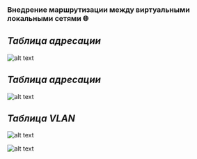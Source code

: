 ### Внедрение маршрутизации между виртуальными локальными сетями <ya-tr-span data-index="872-0" data-translated="true" data-source-lang="en" data-target-lang="ru" data-value="🌐" data-translation="🌐" data-ch="0" data-type="trSpan" style="visibility: initial !important;" data-selected="false">🌐</ya-tr-span>

## *Таблица адресации*

![alt text](https://github.com/Eliminir/OTUSLABS/blob/Labs/LAB6/1.JPG)

## *Таблица адресации*

![alt text](https://github.com/Eliminir/OTUSLABS/blob/Labs/LAB6/2.JPG)

## *Таблица VLAN*

![alt text](https://github.com/Eliminir/OTUSLABS/blob/Labs/LAB6/3.JPG)

![alt text](https://github.com/Eliminir/OTUSLABS/blob/Labs/LAB6/4.JPG)


